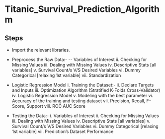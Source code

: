 # Titanic_Survival_Prediction_Algorithm

## Steps

- Import the relevant libraries.

- Preprocess the Raw Data:- 
-- Variables of Interest
    ii. Checking for Missing Values
    iii. Dealing with Missing Values
    iv. Descriptive Stats [all variables]
    v. Survival Count/s V/S Desired Variables
    vi. Dummy Categorical [relaxing 1st variable]
    vii. Standardization

- Logistic Regression Model
    i. Training the Dataset:-
    ii. Declare Targets and Inputs
    iii. Optimization Algorithm (Stratified K-Folds Cross-Validator)
    iv. Logistic Regression Model
    v. Modeling with the best parameter
    vi. Accuracy of the training and testing dataset
    vii. Precision, Recall, F-Score, Support
    viii. ROC AUC Score

- Testing the Data:-
    i. Variables of Interest
    ii. Checking for Missing Values
    iii. Dealing with Missing Values
    iv. Descriptive Stats [all variables]
    v. Survival Count/s V/S Desired Variables
    vi. Dummy Categorical [relaxing 1st variable]
    vii. Prediction’s Dataset Performance


